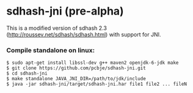 sdhash-jni (pre-alpha)
==========

This is a modified version of sdhash 2.3 (http://roussev.net/sdhash/sdhash.html) with support for JNI.

### Compile standalone on linux:

<pre><code>$ sudo apt-get install libssl-dev g++ maven2 openjdk-6-jdk make
$ git clone https://github.com/pcbje/sdhash-jni.git
$ cd sdhash-jni
$ make standalone JAVA_JNI_DIR=/path/to/jdk/include
$ java -jar sdhash-jni/target/sdhash-jni.har file1 file2 ... fileN</code></pre>
